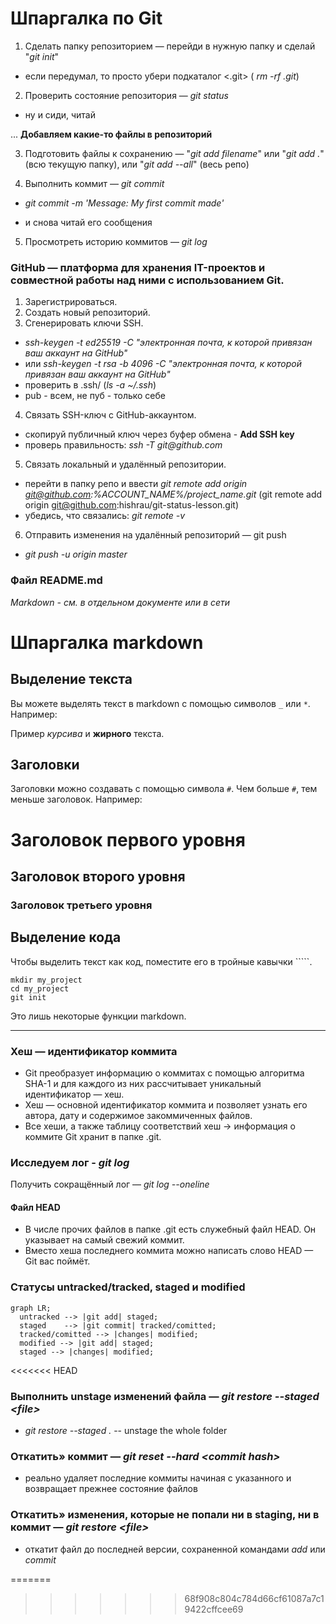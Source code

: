 # Шпаргалка по Git

1. Сделать папку репозиторием — перейди в нужную папку и сделай "_git init_"
 - если передумал, то просто убери подкаталог <.git> ( _rm -rf .git_)

2. Проверить состояние репозитория — _git status_
 - ну и сиди, читай

 ... **Добавляем какие-то файлы в репозиторий**
  
 3. Подготовить файлы к сохранению — "_git add filename_" или "_git add ._" (всю текущую папку), или "_git add --all_" (весь репо)

4. Выполнить коммит — _git commit_

- _git commit -m 'Message: My first commit made'_

- и снова читай его сообщения

5. Просмотреть историю коммитов — _git log_

### GitHub — платформа для хранения IT-проектов и совместной работы над ними с использованием Git.

1. Зарегистрироваться.
2. Создать новый репозиторий.
3. Сгенерировать ключи SSH. 
- _ssh-keygen -t ed25519 -C "электронная почта, к которой привязан ваш аккаунт на GitHub"_ 
- или _ssh-keygen -t rsa -b 4096 -C "электронная почта, к которой привязан ваш аккаунт на GitHub"_
- проверить в .ssh/ (_ls -a ~/.ssh_)
- pub - всем, не пуб - только себе
4. Связать SSH-ключ с GitHub-аккаунтом.
- скопируй публичный ключ через буфер обмена - **Add SSH key**
- проверь правильность: _ssh -T git@github.com_
5. Связать локальный и удалённый репозитории.
- перейти в папку репо и ввести
_git remote add origin git@github.com:%ACCOUNT_NAME%/project_name.git_
(git remote add origin git@github.com:hishrau/git-status-lesson.git)
- убедись, что связались: _git remote -v_
6. Отправить изменения на удалённый репозиторий — git push
- _git push -u origin master_

### Файл README.md
_Markdown - см. в отдельном документе или в сети_

# Шпаргалка markdown

## Выделение текста

Вы можете выделять текст в markdown с помощью символов `_` или `*`. Например:

Пример _курсива_ и **жирного** текста.

## Заголовки

Заголовки можно создавать с помощью символа `#`. Чем больше `#`, тем меньше заголовок. Например:

# Заголовок первого уровня
## Заголовок второго уровня
### Заголовок третьего уровня

## Выделение кода

Чтобы выделить текст как код, поместите его в тройные кавычки `````. 

```
mkdir my_project
cd my_project
git init
```
Это лишь некоторые функции markdown.

---
### Хеш — идентификатор коммита
- Git преобразует информацию о коммитах с помощью алгоритма SHA-1 и для каждого из них рассчитывает уникальный идентификатор — хеш.
- Хеш — основной идентификатор коммита и позволяет узнать его автора, дату и содержимое закоммиченных файлов.
- Все хеши, а также таблицу соответствий хеш → информация о коммите Git хранит в папке .git.

### Исследуем лог - _git log_
Получить сокращённый лог — _git log --oneline_

#### Файл HEAD

- В числе прочих файлов в папке .git есть служебный файл HEAD. Он указывает на самый свежий коммит.
- Вместо хеша последнего коммита можно написать слово HEAD — Git вас поймёт.

### Статусы untracked/tracked, staged и modified

```mermaid
graph LR;
  untracked --> |git add| staged;
  staged    --> |git commit| tracked/comitted;
  tracked/comitted --> |changes| modified;
  modified --> |git add| staged;
  staged --> |changes| modified;
```
<<<<<<< HEAD

### Выполнить unstage изменений файла — _git restore --staged \<file\>_
- _git restore --staged ._ -- unstage the whole folder

### Откатить» коммит — _git reset --hard \<commit hash\>_

- реально удаляет последние коммиты начиная с указанного и возвращает прежнее состояние файлов

### Откатить» изменения, которые не попали ни в staging, ни в коммит — _git restore \<file\>_

- откатит файл до последней версии, сохраненной командами _add_ или _commit_

=======
>>>>>>> 68f908c804c784d66cf61087a7c19422cffcee69
